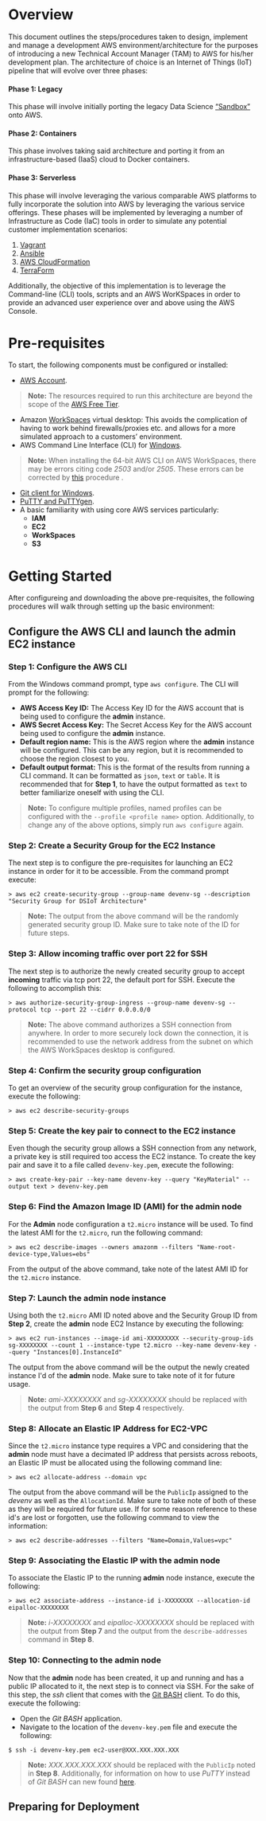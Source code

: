 # Overview
This document outlines the steps/procedures taken to design, implement and manage a development AWS environment/architecture for the purposes of introducing a new Technical Account Manager (TAM) to AWS for his/her development plan. The architecture of choice is an Internet of Things (IoT) pipeline that will evolve over three phases:
#### Phase 1: Legacy
This phase will involve initially porting the legacy Data Science [“Sandbox”](https://github.com/darkreapyre/Sandbox) onto AWS.
#### Phase 2: Containers
This phase involves taking said architecture and porting it from an infrastructure-based (IaaS) cloud to Docker containers.
#### Phase 3: Serverless
This phase will involve leveraging the various comparable AWS platforms to fully incorporate the solution into AWS by leveraging the various service offerings.
These phases will be implemented by leveraging a number of Infrastructure as Code (IaC) tools in order to simulate any potential customer implementation scenarios:

1. [Vagrant](https://www.vagrantup.com)
2. [Ansible](https://www.ansible.com)
3. [AWS CloudFormation](https://aws.amazon.com/cloudformation/)
4. [TerraForm](https://www.terraform.io)

Additionally, the objective of this implementation is to leverage the Command-line (CLI) tools, scripts and an AWS WorKSpaces in order to provide an advanced user experience over and above using the AWS Console.

# Pre-requisites
To start, the following components must be configured or installed: 
- [AWS Account](https://aws.amazon.com).

>**Note:** The resources required to run this architecture are beyond the scope of the [AWS Free Tier](https://aws.amazon.com/free/).

- Amazon [WorkSpaces](https://aws.amazon.com/workspaces/) virtual desktop: This avoids the complication of having to work behind firewalls/proxies etc. and allows for a more simulated approach to a customers’ environment. 
- AWS Command Line Interface (CLI) for [Windows](https://s3.amazonaws.com/aws-cli/AWSCLI64.msi).

>**Note:** When installing the 64-bit AWS CLI on AWS WorkSpaces, there may be errors citing code *2503* and/or *2505*. These errors can be corrected by [this](http://winaero.com/blog/fix-msi-installer-errors-2502-and-2503-in-windows-10-windows-8-1-and-windows-7/) procedure .

- [Git client for Windows](https://git-scm.com/).
- [PuTTY and PuTTYgen](http://www.chiark.greenend.org.uk/~sgtatham/putty/download.html).
- A basic familiarity with using core AWS services particularly:
	- **IAM**
	- **EC2**
	- **WorkSpaces**
	- **S3**

# Getting Started
After configureing and downloading the above pre-requisites, the following procedures will walk through setting up the basic environment:
## Configure the AWS CLI and launch the **admin** EC2 instance
### Step 1: Configure the AWS CLI
From the Windows command prompt, type `aws configure`. The CLI will prompt for the following:
- **AWS Access Key ID:** The Access Key ID for the AWS account that is being used to configure the **admin** instance.
- **AWS Secret Access Key:** The Secret Access Key for the AWS account being used to configure the **admin** instance.
- **Default region name:** This is the AWS region where the **admin** instance will be configured. This can be any region, but it is recommended to choose the region closest to you.
- **Default output format:** This is the format of the results from running a CLI command. It can be formatted as `json`, `text` or `table`. It is recommended that for **Step 1**, to have the output formatted as `text` to better familiarize oneself with using the CLI.

>**Note:** To configure multiple profiles, named profiles can be configured with the `--profile <profile name>` option. Additionally, to change any of the above options, simply run `aws configure` again.

### Step 2: Create a Security Group for the EC2 Instance
The next step is to configure the pre-requisites for launching an EC2 instance in order for it to be accessible. From the command prompt execute:
```
> aws ec2 create-security-group --group-name devenv-sg --description "Security Group for DSIoT Architecture"
```
>**Note:** The output from the above command will be the randomly generated security group ID. Make sure to take note of the ID for future steps.

### Step 3: Allow incoming traffic over port 22 for SSH
The next step is to authorize the newly created security group to accept **incoming** traffic via tcp port 22, the default port for SSH. Execute the following to accomplish this:
```
> aws authorize-security-group-ingress --group-name devenv-sg --protocol tcp --port 22 --cidrr 0.0.0.0/0
```

>**Note:** The above command authorizes a SSH connection from anywhere. In order to more securely lock down the connection, it is recommended to use the network address from the subnet on which the AWS WorkSpaces desktop is configured.

### Step 4: Confirm the security group configuration
To get an overview of the security group configuration for the instance, execute the following:
```
> aws ec2 describe-security-groups
```

### Step 5: Create the key pair to connect to the EC2 instance
Even though the security group allows a SSH connection from any network, a private key is still required too access the EC2 instance. To create the key pair and save it to a file called `devenv-key.pem`, execute the following:
```
> aws create-key-pair --key-name devenv-key --query "KeyMaterial" --output text > devenv-key.pem
```

### Step 6: Find the Amazon Image ID (AMI) for the **admin** node
For the **Admin** node configuration  a `t2.micro` instance will be used. To find the latest AMI for the `t2.micro`, run the following command:
```
> aws ec2 describe-images --owners amazonm --filters "Name-root-device-type,Values=ebs"
```
<!---
Make sure to execute the above and double check what the output is so as to add it to the comments below
--->
From the output of the above command, take note of the latest AMI ID for the `t2.micro` instance.

### Step 7:  Launch the **admin** node instance
Using both the `t2.micro` AMI ID noted above and the Security Group ID from **Step 2**, create the **admin** node EC2 Instance by executing the following:
<!---
Make sure to to run the describe-instances command to replace the X's below with the actual instance ID
--->
```
> aws ec2 run-instances --image-id ami-XXXXXXXXX --security-group-ids sg-XXXXXXXX --count 1 --instance-type t2.micro --key-name devenv-key --query "Instances[0].InstanceId"
```
The output from the above command will be the output the newly created instance I'd of the **admin** node. Make sure to take note of it for future usage.

>**Note:** *ami-XXXXXXXX* and *sg-XXXXXXXX* should be replaced with the output from **Step 6** and **Step 4** respectively.

### Step 8: Allocate an Elastic IP Address for EC2-VPC
Since the `t2.micro` instance type requires a VPC and considering that the **admin** node must have a decimated IP address that persists across reboots, an Elastic IP must be allocated using the following command line:
```
> aws ec2 allocate-address --domain vpc
```
The output from the above command will be the `PublicIp` assigned to the *devenv* as well as the `AllocationId`. Make sure to take note of both of these as they will be required for future use. If for some reason reference to these id's are lost or forgotten, use the following command to view the information:
```
> aws ec2 describe-addresses --filters "Name=Domain,Values=vpc"
```

### Step 9: Associating the Elastic IP with the **admin** node
To associate the Elastic IP to the running **admin** node instance, execute the following:
```
> aws ec2 associate-address --instance-id i-XXXXXXXX --allocation-id eipalloc-XXXXXXXX
```
<!---
Confirm the suffix for the AMI and EIP
--->

>**Note:** *i-XXXXXXXX* and *eipalloc-XXXXXXXX* should be replaced with the output from **Step 7** and the output from the `describe-addresses` command in **Step 8**.

### Step 10: Connecting to the **admin** node
Now that the **admin** node has been created, it up and running and has a public IP allocated to it, the next step is to connect via SSH. For the sake of this step, the *ssh* client that comes with the [Git BASH](https://git-scm.com/) client. To do this, execute the following:
- Open the *Git BASH* application.
- Navigate to the location of the `devenv-key.pem` file and execute the following:
```
$ ssh -i devenv-key.pem ec2-user@XXX.XXX.XXX.XXX
```

>**Note:** *XXX.XXX.XXX.XXX* should be replaced with the `PublicIp` noted in **Step 8**. Additionally, for information on how to use *PuTTY* instead of *Git BASH* can new found [here](http://docs.aws.amazon.com/AWSEC2/latest/UserGuide/putty.html).

## Preparing for Deployment